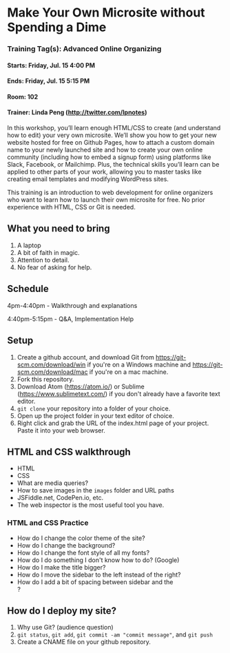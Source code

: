 # Make Your Own Microsite without Spending a Dime

### Training Tag(s): Advanced Online Organizing
#### Starts: Friday, Jul. 15 4:00 PM
#### Ends: Friday, Jul. 15 5:15 PM
#### Room: 102
#### Trainer: Linda Peng (http://twitter.com/lpnotes)

In this workshop, you’ll learn enough HTML/CSS to create (and understand how to edit) your very own microsite. We’ll show you how to get your new website hosted for free on Github Pages, how to attach a custom domain name to your newly launched site and how to create your own online community (including how to embed a signup form) using platforms like Slack, Facebook, or Mailchimp. Plus, the technical skills you’ll learn can be applied to other parts of your work, allowing you to master tasks like creating email templates and modifying WordPress sites.

This training is an introduction to web development for online organizers who want to learn how to launch their own microsite for free. No prior experience with HTML, CSS or Git is needed.

## What you need to bring
1. A laptop
2. A bit of faith in magic.
3. Attention to detail.
4. No fear of asking for help.

## Schedule
4pm-4:40pm - Walkthrough and explanations

4:40pm-5:15pm - Q&A, Implementation Help


## Setup
1. Create a github account, and download Git from https://git-scm.com/download/win if you're on a Windows machine and https://git-scm.com/download/mac if you're on a mac machine.
2. Fork this repository.
3. Download Atom (https://atom.io/) or Sublime (https://www.sublimetext.com/) if you don't already have a favorite text editor.
4. `git clone` your repository into a folder of your choice.
6. Open up the project folder in your text editor of choice.
7. Right click and grab the URL of the index.html page of your project. Paste it into your web browser.

## HTML and CSS walkthrough
- HTML
- CSS
- What are media queries?
- How to save images in the `images` folder and URL paths
- JSFiddle.net, CodePen.io, etc.
- The web inspector is the most useful tool you have.

### HTML and CSS Practice
- How do I change the color theme of the site?
- How do I change the background?
- How do I change the font style of all my fonts?
- How do I do something I don't know how to do? (Google)
- How do I make the title bigger?
- How do I move the sidebar to the left instead of the right?
- How do I add a bit of spacing between sidebar and the <article>?


## How do I deploy my site?
1. Why use Git? (audience question)
2. `git status`, `git add`, `git commit -am "commit message"`, and `git push`
3. Create a CNAME file on your github repository.
